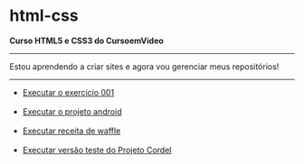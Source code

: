 # html-css
 <strong>Curso HTML5 e CSS3 do CursoemVideo</strong>
 <hr>

 Estou aprendendo a criar sites e agora vou gerenciar meus 
 repositórios!
 <hr>

 <ul>
     <li>
     <a href="https://rodrigosena2.github.io/html-css/exercicios/ex001/">Executar o exercício 001</a>
     </li>
     <br>
     <li>
     <a href="https://rodrigosena2.github.io/projeto-android/">Executar o projeto android</a>
     </li>
     <br>
     <li>
     <a href="https://rodrigosena2.github.io/html-css/modulo3/d002/">Executar receita de waffle</a>
     </li>
     <br>
     <li><a href="https://rodrigosena2.github.io/html-css/modulo3/d012/index.html">Executar versão teste do Projeto Cordel</a></li>
 </ul>

